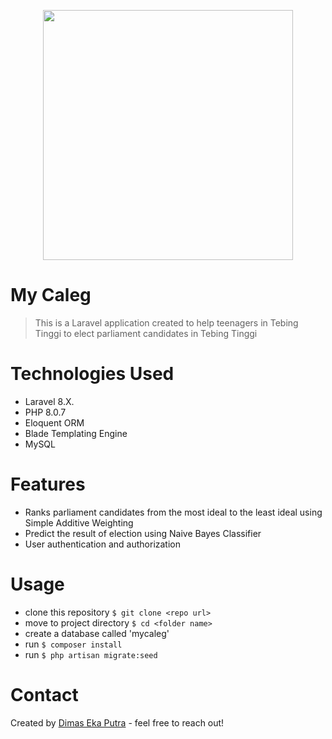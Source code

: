 <p align="center"><a href="https://laravel.com" target="_blank"><img src="https://raw.githubusercontent.com/laravel/art/master/logo-lockup/5%20SVG/2%20CMYK/1%20Full%20Color/laravel-logolockup-cmyk-red.svg" width="400"></a></p>

# My Caleg
> This is a Laravel application created to help teenagers in Tebing Tinggi to elect parliament candidates in Tebing Tinggi

# Technologies Used
- Laravel 8.X.
- PHP 8.0.7
- Eloquent ORM
- Blade Templating Engine
- MySQL

# Features
- Ranks parliament candidates from the most ideal to the least ideal using Simple Additive Weighting
- Predict the result of election using Naive Bayes Classifier
- User authentication and authorization

# Usage
- clone this repository `$ git clone <repo url>`
- move to project directory `$ cd <folder name>`
- create a database called 'mycaleg'
- run `$ composer install`
- run `$ php artisan migrate:seed`

# Contact
Created by [Dimas Eka Putra](https://www.linkedin.com/in/masdimasekaputra/) - feel free to reach out!
